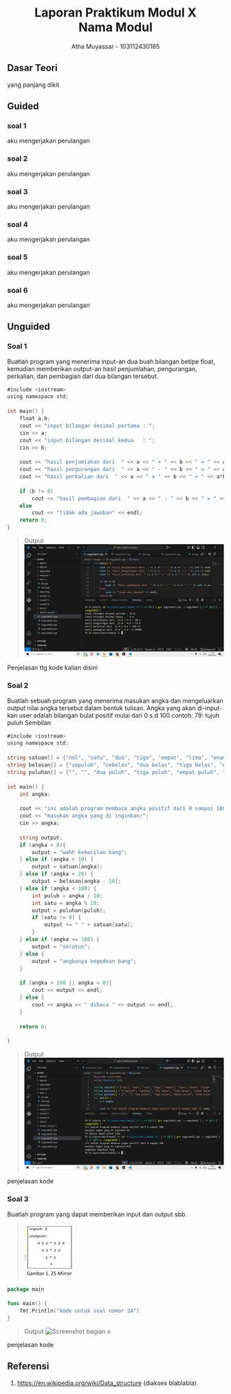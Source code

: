 # <h1 align="center">Laporan Praktikum Modul X <br> Nama Modul</h1>
<p align="center">Atha Muyassar - 103112430185</p>

## Dasar Teori

yang panjang dikit

## Guided

### soal 1

aku mengerjakan perulangan

### soal 2

aku mengerjakan perulangan

### soal 3

aku mengerjakan perulangan

### soal 4

aku mengerjakan perulangan

### soal 5

aku mengerjakan perulangan

### soal 6

aku mengerjakan perulangan


## Unguided

### Soal 1

Buatlah program yang menerima input-an dua buah bilangan betipe float, kemudian memberikan output-an hasil penjumlahan, pengurangan, perkalian, dan pembagian dari dua bilangan tersebut.

```go
#include <iostream>
using namespace std;

int main() {
    float a,b;
    cout << "input bilangan desimal pertama : ";
    cin >> a;
    cout << "input bilangan desimal kedua   : ";
    cin >> b;
    
    cout << "hasil penjumlahan dari  " << a << " + " << b << " = " << a+b << endl;
    cout << "hasil pengurangan dari  " << a << " - " << b << " = " << a-b << endl;
    cout << "hasil perkalian dari  " << a << " x " << b << " = " << a*b << endl;
    
    if (b != 0)
        cout << "hasil pembagian dari  " << a << " : " << b << " = " << a/b << endl;
    else
        cout << "tidak ada jawaban" << endl;
    return 0;
}
```

> Output
> ![Screenshot bagian x](output/2.jpg)

Penjelasan ttg kode kalian disini

### Soal 2

Buatlah sebuah program yang menerima masukan angka dan mengeluarkan output nilai angka tersebut dalam bentuk tulisan. Angka yang akan di-input-kan user adalah bilangan bulat positif mulai dari 0 s.d 100
contoh:
79: tujuh puluh Sembilan

```go
#include <iostream>
using namespace std;

string satuan[] = {"nol", "satu", "dua", "tiga", "empat", "lima", "enam", "tujuh", "delapan", "sembilan"};
string belasan[] = {"sepuluh", "sebelas", "dua belas", "tiga belas", "empat belas", "lima belas", "enam belas", "tujuh belas", "delapan belas", "sembilan belas"};
string puluhan[] = {"", "", "dua puluh", "tiga puluh", "empat puluh", "lima puluh", "enam puluh", "tujuh puluh", "delapan puluh", "sembilan puluh"};

int main() {
    int angka;

    cout << "ini adalah program membaca angka positif dari 0 sampai 100" << endl;
    cout << "masukan angka yang di inginkan:";
    cin >> angka;

    string output;
    if (angka < 0){
        output = "wahh kekecilan bang";
    } else if (angka < 10) {
        output = satuan[angka];    
    } else if (angka < 20) {
        output = belasan[angka - 10];    
    } else if (angka < 100) {
        int puluh = angka / 10;
        int satu = angka % 10;
        output = puluhan[puluh];
        if (satu != 0) {
            output += " " + satuan[satu];
        }        
    } else if (angka == 100) {
        output = "seratus";    
    } else {
        output = "angkanya kegedean bang";
    }

    if (angka > 100 || angka < 0){
        cout << output << endl;
    } else {
        cout << angka << " dibaca " << output << endl;
    }

    return 0;
    
}
```

> Output
> ![output](output/image.png)

penjelasan kode

### Soal 3

Buatlah program yang dapat memberikan input dan output sbb.
>![Gambar](output/WhatsApp%20Image%202025-09-26%20at%2009.57.26.jpeg)

```go
package main

func main() {
	fmt.Println("kode untuk soal nomor 2A")
}
```

> Output
> ![Screenshot bagian x](output/screenshot_soal2A.png)

penjelasan kode

## Referensi

1. https://en.wikipedia.org/wiki/Data_structure (diakses blablabla)
